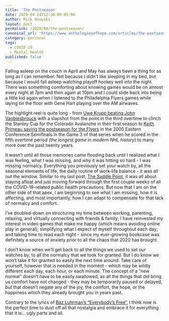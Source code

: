 ```yaml
---
title: 'The Postseason'
date: 2020-04-14T12:30:00-05:00
author: Rick Osowski
layout: post
permalink: /2020/04/the-postseason/
canonical_url: 'https://www.anthologiesofhope.com/articles/the-postseason'
category: personal
tags:
  - COVID-19
  - Mental Health
published: false
---
```


Falling asleep on the couch in April and May has always been a thing for as long as I can remember. Not because I didn’t like sleeping in my bed, but because I would fall asleep watching playoff hockey well into the night. There was something comforting about knowing games would be on almost every night at 7pm and then again at 10pm and I could slide back into being a little kid again when I listened to the Philadelphia Flyers games while laying on the floor with Gene Hart playing over the AM airwaves.

The highlight reel is quite long - from [Uwe Krupp beating John Vanbiesbrouck](https://www.youtube.com/watch?v=pk6iTIo98aA) with a slapshot from the point in the third overtime to clinch the Stanley Cup for the Colorado Avalanche in their first season to [Keith Primeau saving the postseason for the Flyers](https://www.youtube.com/watch?v=Trch0R8T2ZM) in the 2000 Eastern Conference Semifinals in the Game 3 of that series when he scored in the fifth overtime period _(the longest game in modern NHL history)_ to many more over the past twenty years.

It wasn’t until all those memories came flooding back until I realized what I was feeling, what I was missing, and why it was hitting so hard - I was missing normalcy. Everything you previously set your watch by, all the seasonal elements of life, the daily routine of work-life balance - it was all out the window. Similar to my last post, [The Saddle Point](https://www.anthologiesofhope.com/articles/the-saddle-point), it was all about staying afloat and just moving forward through the first couple weeks of all the COVID-19-related public health precautions. But now that I am on the other side of that apex, I am beginning to see what I am missing, how it is affecting, and most importantly, how I can adapt to compensate for that lack of normalcy and comfort.

I’ve doubled-down on structuring my time between working, parenting, relaxing, and virtually connecting with friends & family; I have reinvested my interest in video games that make me happy (which means avoiding online play in general); simplifying what I expect of myself throughout each day; and taking time to read each night - since my ever-growing bookcase was definitely a source of anxiety prior to all the chaos that 2020 has brought.

I don’t know when we’ll get back to all the things we used to set our watches by, to all the normalcy that we took for granted. But I do know we won’t take it for granted so easily the next time around. Take care of yourself, however that is needed in the moment - which may be wildly different each day, each hour, or each minute. The concept of a “new normal” doesn’t have to be easily swallowed, as all the things that did bring us comfort have not changed - they may be temporarily paused or delayed, but that doesn’t negate any of the joy, the comfort, the hope, or the happiness which they already brought you in years past.

Contrary to the lyrics of [Baz Luhrman’s “Everybody’s Free”](https://open.spotify.com/track/1TQ6a2NEA8LmKfgf0yeBvT?si=img4GJm8Sn2eyzUD-Dc5KA), I think now is the perfect time to dust off all that nostalgia and embrace it for everything that it is… ugly parts and all.
